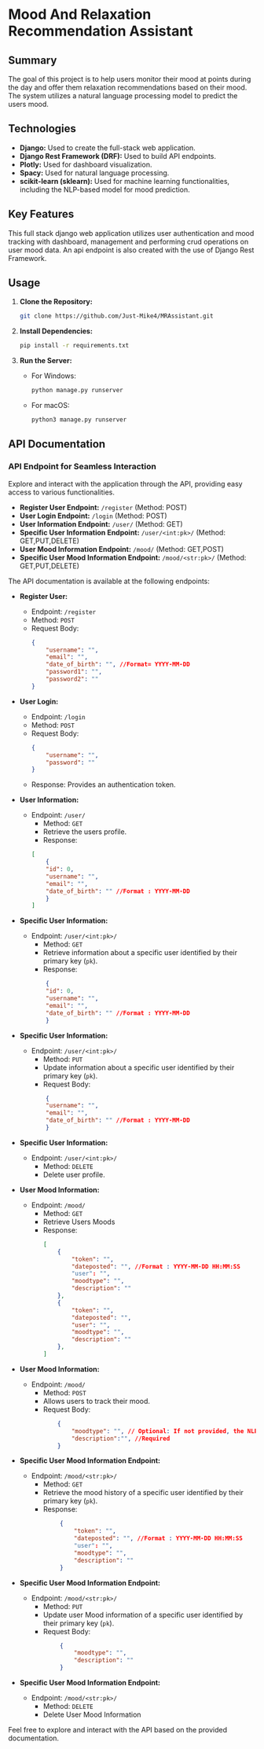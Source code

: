 # Mood And Relaxation Recommendation Assistant

## Summary
The goal of this project is to help users monitor their mood at points during the day and offer them relaxation recommendations based on their mood. The system utilizes a natural language processing model to predict the users mood.

## Technologies
- **Django:** Used to create the full-stack web application.
- **Django Rest Framework (DRF):** Used to build API endpoints.
- **Plotly:** Used for dashboard visualization.
- **Spacy:** Used for natural language processing.
- **scikit-learn (sklearn):** Used for machine learning functionalities, including the NLP-based model for mood prediction.

## Key Features
This full stack django web application utilizes user authentication and mood tracking with dashboard, management and performing crud operations on user mood data. An api endpoint is also created with the use of Django Rest Framework.

## Usage
1. **Clone the Repository:**
    ```bash
    git clone https://github.com/Just-Mike4/MRAssistant.git
    ```

2. **Install Dependencies:**
    ```bash
    pip install -r requirements.txt
    ```

3. **Run the Server:**
    - For Windows:
        ```bash
        python manage.py runserver
        ```
    - For macOS:
        ```bash
        python3 manage.py runserver
        ```

## API Documentation
### API Endpoint for Seamless Interaction
Explore and interact with the application through the API, providing easy access to various functionalities.
- **Register User Endpoint:** `/register` (Method: POST)
- **User Login Endpoint:** `/login` (Method: POST)
- **User Information Endpoint:** `/user/` (Method: GET)
- **Specific User Information Endpoint:** `/user/<int:pk>/` (Method: GET,PUT,DELETE)
- **User Mood Information Endpoint:** `/mood/` (Method: GET,POST)
- **Specific User Mood Information Endpoint:** `/mood/<str:pk>/` (Method: GET,PUT,DELETE)

The API documentation is available at the following endpoints:

- **Register User:**
    - Endpoint: `/register`
    - Method: `POST`
    - Request Body:
        ```json
        {
            "username": "",
            "email": "",
            "date_of_birth": "", //Format= YYYY-MM-DD
            "password1": "",
            "password2": ""
        }
        ```

- **User Login:**
    - Endpoint: `/login`
    - Method: `POST`
    - Request Body:
        ```json
        {
            "username": "",
            "password": ""
        }
        ```
    - Response: Provides an authentication token.

- **User Information:**
    - Endpoint: `/user/`
        - Method: `GET`
        - Retrieve the users profile.
        - Response:
        ```json
        [
            {
            "id": 0,
            "username": "",
            "email": "",
            "date_of_birth": "" //Format : YYYY-MM-DD
            }
        ]
        ```
        

- **Specific User Information:**
    - Endpoint: `/user/<int:pk>/`
        - Method: `GET`
        - Retrieve information about a specific user identified by their primary key (`pk`).
        - Response:
        ```json
            {
            "id": 0,
            "username": "",
            "email": "",
            "date_of_birth": "" //Format : YYYY-MM-DD
            }
        ```


- **Specific User Information:**
    - Endpoint: `/user/<int:pk>/`
        - Method: `PUT`
        - Update information about a specific user identified by their primary key (`pk`).
        - Request Body:
        ```json
            {
            "username": "",
            "email": "",
            "date_of_birth": "" //Format : YYYY-MM-DD
            }
        ```


- **Specific User Information:**
    - Endpoint: `/user/<int:pk>/`
        - Method: `DELETE`
        - Delete user profile.




- **User Mood Information:**
    - Endpoint: `/mood/`
        - Method: `GET`
        - Retrieve Users Moods
        - Response:
            ```json
            [
                {
                    "token": "",
                    "dateposted": "", //Format : YYYY-MM-DD HH:MM:SS
                    "user": "",
                    "moodtype": "",
                    "description": ""
                },
                {
                    "token": "",
                    "dateposted": "",
                    "user": "",
                    "moodtype": "",
                    "description": ""
                },
            ]
            ```



- **User Mood Information:**
    - Endpoint: `/mood/`
        - Method: `POST`
        - Allows users to track their mood.
        - Request Body:
            ```json
                {
                    "moodtype": "", // Optional: If not provided, the NLP model will predict it.
                    "description":"", //Required
                }
            ```


- **Specific User Mood Information Endpoint:**
    - Endpoint: `/mood/<str:pk>/`
        - Method: `GET`
        - Retrieve the mood history of a specific user identified by their primary key (`pk`).
        - Response:
        ```json
                {
                    "token": "",
                    "dateposted": "", //Format : YYYY-MM-DD HH:MM:SS
                    "user": "",
                    "moodtype": "",
                    "description": ""
                }
        ```


- **Specific User Mood Information Endpoint:**
    - Endpoint: `/mood/<str:pk>/`
        - Method: `PUT`
        - Update user Mood information of a specific user identified by their primary key (`pk`).
        - Request Body:
        ```json
                {
                    "moodtype": "",
                    "description": ""
                }
        ```

- **Specific User Mood Information Endpoint:**
    - Endpoint: `/mood/<str:pk>/`
        - Method: `DELETE`
        - Delete User Mood Information

Feel free to explore and interact with the API based on the provided documentation. 